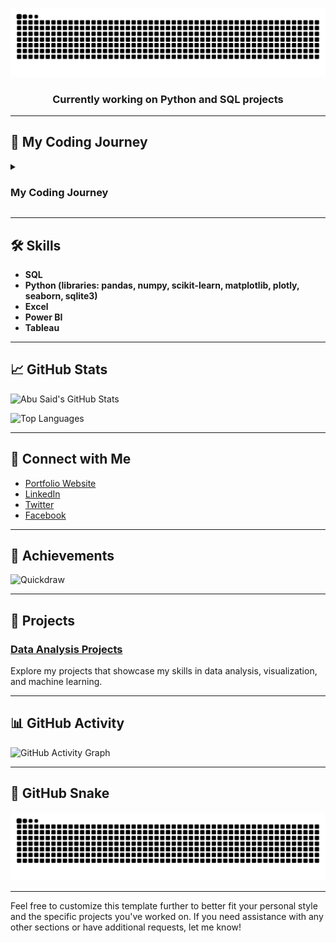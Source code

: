<!-- Centered Header Section -->
<p align="center">
  <img src="https://raw.githubusercontent.com/Bolgenhagen/Bolgenhagen/output/snake.svg" alt="Snake animation" />
</p>

<h3 align="center">Currently working on <strong>Python and SQL projects</strong></h3>

---

## 🧭 My Coding Journey

<details>
  <summary><h3>My Coding Journey</h3></summary>

  <p>My journey into programming started during my Erasmus internship when I took a programming subject. At first, it felt overwhelming, and I nearly gave up, believing it was too difficult. I passed the subject, but programming didn’t seem like my path at the time. However, that changed when I joined a research institute and saw colleagues working with Python and R. Inspired by their work, I saw programming as a personal challenge I wanted to overcome.</p>

  <p>Determined to improve, I took courses, practiced, and eventually succeeded—earning my first certificate in Data Analysis with Python. Alongside this, I was selected for a master’s thesis investigating stress responses in aquaculture fish using transcriptomics and proteomics. This gave me the perfect opportunity to apply my Python and R skills, creating visualizations like heatmaps, volcano plots, and boxplots. I also learned to work with remote servers using MobaXterm and gained experience in Bash scripting.</p>

  <p>What once seemed impossible became one of my greatest strengths. Programming is now an essential part of my research, and I’m excited to continue growing in bioinformatics and computational biology.</p>
</details>

---

## 🛠️ Skills

- **SQL**  
- **Python (libraries: pandas, numpy, scikit-learn, matplotlib, plotly, seaborn, sqlite3)**  
- **Excel**  
- **Power BI**  
- **Tableau**

---

## 📈 GitHub Stats

![Abu Said's GitHub Stats](https://github-readme-stats.vercel.app/api?username=Bolgenhagen&show_icons=true&hide_title=true&hide=prs&count_private=true&hide_border=true&theme=radical)

![Top Languages](https://github-readme-stats.vercel.app/api/top-langs/?username=Bolgenhagen&layout=compact&langs_count=8&hide_border=true&theme=radical)

---

## 🔗 Connect with Me

- [Portfolio Website](https://abusaid.netlify.app)
- [LinkedIn](https://www.linkedin.com/in/abu-said-bd)
- [Twitter](https://twitter.com/said7388)
- [Facebook](https://www.facebook.com/abusaid.riyaz)

---

## 🎯 Achievements

![Quickdraw](https://github-profile-trophy.vercel.app/?username=Bolgenhagen&theme=radical&column=3&margin-w=15&margin-h=15)

---

## 🧪 Projects

### [Data Analysis Projects](https://github.com/Bolgenhagen/medical_data_visualizer_freecodecamp_project)

Explore my projects that showcase my skills in data analysis, visualization, and machine learning.

---

## 📊 GitHub Activity

![GitHub Activity Graph](https://activity-graph.herokuapp.com/graph?username=Bolgenhagen&theme=github)

---

## 🐍 GitHub Snake

![GitHub Snake](https://raw.githubusercontent.com/Bolgenhagen/Bolgenhagen/output/snake.svg)

---

Feel free to customize this template further to better fit your personal style and the specific projects you've worked on. If you need assistance with any other sections or have additional requests, let me know!
